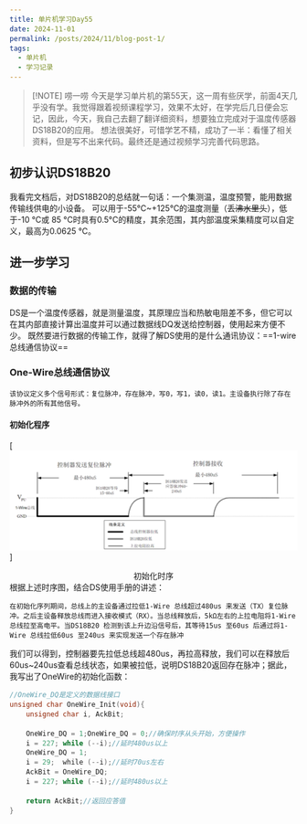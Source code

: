 ```yaml
---
title: 单片机学习Day55
date: 2024-11-01
permalink: /posts/2024/11/blog-post-1/
tags:
  - 单片机
  - 学习记录
---
```


> [!NOTE] 唠一唠
> 今天是学习单片机的第55天，这一周有些厌学，前面4天几乎没有学。我觉得跟着视频课程学习，效果不太好，在学完后几日便会忘记，因此，今天，我自己去翻了翻详细资料，想要独立完成对于温度传感器DS18B20的应用。
> 想法很美好，可惜学艺不精，成功了一半：看懂了相关资料，但是写不出来代码。最终还是通过视频学习完善代码思路。

##  初步认识DS18B20
我看完文档后，对DS18B20的总结就一句话：一个集测温，温度预警，能用数据传输线供电的小设备。
可以用于-55°C~+125°C的温度测量（~~丢沸水里头~~），低于-10 °C或 85 °C时具有0.5°C的精度，其余范围，其内部温度采集精度可以自定义，最高为0.0625 °C。
## 进一步学习
### 数据的传输
DS是一个温度传感器，就是测量温度，其原理应当和热敏电阻差不多，但它可以在其内部直接计算出温度并可以通过数据线DQ发送给控制器，使用起来方便不少。
既然要进行数据的传输工作，就得了解DS使用的是什么通讯协议：==1-wire总线通信协议==
### One-Wire总线通信协议
`该协议定义多个信号形式：复位脉冲，存在脉冲，写0，写1，读0，读1。主设备执行除了存在脉冲外的所有其他信号。`
#### 初始化程序
[![初始化时序](../images/单片机Day55_1.png "初始化时序")]


<center>初始化时序</center>
根据上述时序图，结合DS使用手册的讲述：

```
在初始化序列期间，总线上的主设备通过拉低1-Wire 总线超过480us 来发送（TX）复位脉冲。之后主设备释放总线而进入接收模式（RX）。当总线释放后，5kΩ左右的上拉电阻将1-Wire 总线拉至高电平。当DS18B20 检测到该上升边沿信号后，其等待15us 至60us 后通过将1-Wire 总线拉低60us 至240us 来实现发送一个存在脉冲
```
我们可以得到，控制器要先拉低总线超480us，再拉高释放，我们可以在释放后60us~240us查看总线状态，如果被拉低，说明DS18B20返回存在脉冲；据此，我写出了OneWire的初始化函数：
```C
//OneWire_DQ是定义的数据线接口
unsigned char OneWire_Init(void){
    unsigned char i, AckBit;
    
    OneWire_DQ = 1;OneWire_DQ = 0;//确保时序从头开始，方便操作
	i = 227; while (--i);//延时480us以上
    OneWire_DQ = 1;
    i = 29;  while (--i);//延时70us左右
    AckBit = OneWire_DQ;
    i = 227; while (--i);//延时480us以上
    
    return AckBit;//返回应答值
}
```
